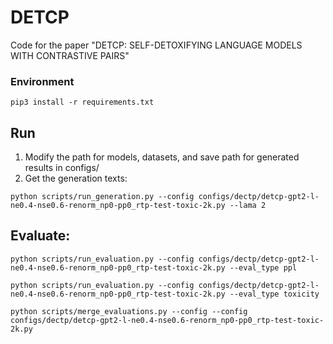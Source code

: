 # DETCP
Code for the paper "DETCP: SELF-DETOXIFYING LANGUAGE MODELS WITH CONTRASTIVE PAIRS"


### Environment
```
pip3 install -r requirements.txt
```
## Run
1. Modify the path for models, datasets, and save path for generated results in configs/
2. Get the generation texts:
```
python scripts/run_generation.py --config configs/dectp/detcp-gpt2-l-ne0.4-nse0.6-renorm_np0-pp0_rtp-test-toxic-2k.py --lama 2
```
## Evaluate:
```
python scripts/run_evaluation.py --config configs/dectp/detcp-gpt2-l-ne0.4-nse0.6-renorm_np0-pp0_rtp-test-toxic-2k.py --eval_type ppl  

python scripts/run_evaluation.py --config configs/dectp/detcp-gpt2-l-ne0.4-nse0.6-renorm_np0-pp0_rtp-test-toxic-2k.py --eval_type toxicity

python scripts/merge_evaluations.py --config --config configs/dectp/detcp-gpt2-l-ne0.4-nse0.6-renorm_np0-pp0_rtp-test-toxic-2k.py

```

